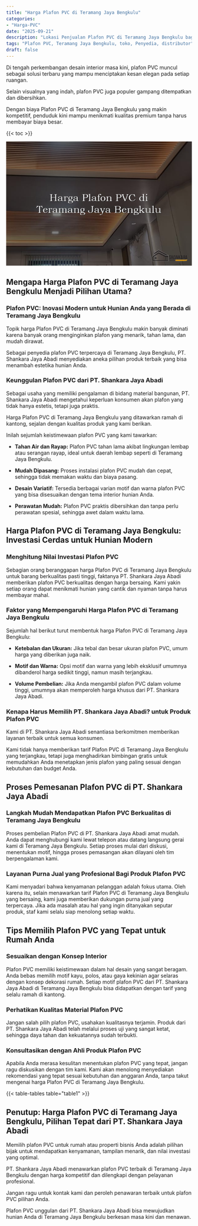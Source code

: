 ```yaml
---
title: "Harga Plafon PVC di Teramang Jaya Bengkulu"
categories: 
- "Harga-PVC"
date: "2025-09-21"
description: "Lokasi Penjualan Plafon PVC di Teramang Jaya Bengkulu bagi rumah, office, serta toko. Produk berkualitas, pilihan motif, variasi warna modern, dengan layanan pemasangan dikerjakan oleh tenaga ahli profesional dan garansi resmi!|Servis penjualan Plafon PVC di Teramang Jaya Bengkulu untuk keperluan tempat tinggal, office, maupun toko, dengan panel terbaik dan penempatan oleh teknisi profesional serta jaminan resmi.|Alternatif Plafon PVC di Teramang Jaya Bengkulu yang andal bagi tempat tinggal, kantor, dan gerai, bersama material terbaik dan pemasangan oleh teknisi profesional dan garansi resmi.|Distribusi Plafon PVC di Teramang Jaya Bengkulu bagi tempat tinggal, office, dan gerai, dengan panel unggulan dan pemasangan oleh tenaga ahli berpengalaman, disertai dengan kepastian resmi.}"
tags: "Plafon PVC, Teramang Jaya Bengkulu, toko, Penyedia, distributor"
draft: false
---
```


Di tengah perkembangan desain interior masa kini, plafon PVC muncul sebagai solusi terbaru yang mampu menciptakan kesan elegan pada setiap ruangan.

Selain visualnya yang indah, plafon PVC juga populer gampang ditempatkan dan dibersihkan.

Dengan biaya Plafon PVC di Teramang Jaya Bengkulu yang makin kompetitif, penduduk kini mampu menikmati kualitas premium tanpa harus membayar biaya besar.

{{< toc >}}

![Harga Plafon PVC di Teramang Jaya Bengkulu](/images/Harga-PVC/Harga-Plafon-PVC-di-Teramang-Jaya-Bengkulu.png)


## Mengapa Harga Plafon PVC di Teramang Jaya Bengkulu Menjadi Pilihan Utama?

### Plafon PVC: Inovasi Modern untuk Hunian Anda yang Berada di Teramang Jaya Bengkulu

Topik harga Plafon PVC di Teramang Jaya Bengkulu makin banyak diminati karena banyak orang menginginkan plafon yang menarik, tahan lama, dan mudah dirawat.

Sebagai penyedia plafon PVC terpercaya di Teramang Jaya Bengkulu, PT. Shankara Jaya Abadi menyediakan aneka pilihan produk terbaik yang bisa menambah estetika hunian Anda.

### Keunggulan Plafon PVC dari PT. Shankara Jaya Abadi

Sebagai usaha yang memiliki pengalaman di bidang material bangunan, PT. Shankara Jaya Abadi mengetahui keperluan konsumen akan plafon yang tidak hanya estetis, tetapi juga praktis.

Harga Plafon PVC di Teramang Jaya Bengkulu yang ditawarkan ramah di kantong, sejalan dengan kualitas produk yang kami berikan.

Inilah sejumlah keistimewaan plafon PVC yang kami tawarkan:

- **Tahan Air dan Rayap:** Plafon PVC tahan lama akibat lingkungan lembap atau serangan rayap, ideal untuk daerah lembap seperti di Teramang Jaya Bengkulu.

- **Mudah Dipasang:** Proses instalasi plafon PVC mudah dan cepat, sehingga tidak memakan waktu dan biaya pasang.

- **Desain Variatif:** Tersedia berbagai varian motif dan warna plafon PVC yang bisa disesuaikan dengan tema interior hunian Anda.

- **Perawatan Mudah:** Plafon PVC praktis dibersihkan dan tanpa perlu perawatan spesial, sehingga awet dalam waktu lama.

## Harga Plafon PVC di Teramang Jaya Bengkulu: Investasi Cerdas untuk Hunian Modern

### Menghitung Nilai Investasi Plafon PVC

Sebagian orang beranggapan harga Plafon PVC di Teramang Jaya Bengkulu untuk barang berkualitas pasti tinggi, faktanya PT. Shankara Jaya Abadi memberikan plafon PVC berkualitas dengan harga bersaing. Kami yakin setiap orang dapat menikmati hunian yang cantik dan nyaman tanpa harus membayar mahal.

### Faktor yang Mempengaruhi Harga Plafon PVC di Teramang Jaya Bengkulu

Sejumlah hal berikut turut membentuk harga Plafon PVC di Teramang Jaya Bengkulu:

- **Ketebalan dan Ukuran:** Jika tebal dan besar ukuran plafon PVC, umum harga yang diberikan juga naik.

- **Motif dan Warna:** Opsi motif dan warna yang lebih eksklusif umumnya dibanderol harga sedikit tinggi, namun masih terjangkau.

- **Volume Pembelian:** Jika Anda mengambil plafon PVC dalam volume tinggi, umumnya akan memperoleh harga khusus dari PT. Shankara Jaya Abadi.

### Kenapa Harus Memilih PT. Shankara Jaya Abadi? untuk Produk Plafon PVC

Kami di PT. Shankara Jaya Abadi senantiasa berkomitmen memberikan layanan terbaik untuk semua konsumen.

Kami tidak hanya memberikan tarif Plafon PVC di Teramang Jaya Bengkulu yang terjangkau, tetapi juga menghadirkan bimbingan gratis untuk memudahkan Anda menetapkan jenis plafon yang paling sesuai dengan kebutuhan dan budget Anda.

## Proses Pemesanan Plafon PVC di PT. Shankara Jaya Abadi

### Langkah Mudah Mendapatkan Plafon PVC Berkualitas di Teramang Jaya Bengkulu

Proses pembelian Plafon PVC di PT. Shankara Jaya Abadi amat mudah. Anda dapat menghubungi kami lewat telepon atau datang langsung gerai kami di Teramang Jaya Bengkulu. Setiap proses mulai dari diskusi, menentukan motif, hingga proses pemasangan akan dilayani oleh tim berpengalaman kami.

### Layanan Purna Jual yang Profesional Bagi Produk Plafon PVC

Kami menyadari bahwa kenyamanan pelanggan adalah fokus utama. Oleh karena itu, selain menawarkan tarif Plafon PVC di Teramang Jaya Bengkulu yang bersaing, kami juga memberikan dukungan purna jual yang terpercaya. Jika ada masalah atau hal yang ingin ditanyakan seputar produk, staf kami selalu siap menolong setiap waktu.

## Tips Memilih Plafon PVC yang Tepat untuk Rumah Anda

### Sesuaikan dengan Konsep Interior

Plafon PVC memiliki keistimewaan dalam hal desain yang sangat beragam. Anda bebas memilih motif kayu, polos, atau gaya kekinian agar selaras dengan konsep dekorasi rumah. Setiap motif plafon PVC dari PT. Shankara Jaya Abadi di Teramang Jaya Bengkulu bisa didapatkan dengan tarif yang selalu ramah di kantong.

### Perhatikan Kualitas Material Plafon PVC

Jangan salah pilih plafon PVC, usahakan kualitasnya terjamin. Produk dari PT. Shankara Jaya Abadi telah melalui proses uji yang sangat ketat, sehingga daya tahan dan kekuatannya sudah terbukti.

### Konsultasikan dengan Ahli Produk Plafon PVC

Apabila Anda merasa kesulitan menentukan plafon PVC yang tepat, jangan ragu diskusikan dengan tim kami. Kami akan menolong menyediakan rekomendasi yang tepat sesuai kebutuhan dan anggaran Anda, tanpa takut mengenai harga Plafon PVC di Teramang Jaya Bengkulu.

{{< table-tables table="table1" >}}

## Penutup: Harga Plafon PVC di Teramang Jaya Bengkulu, Pilihan Tepat dari PT. Shankara Jaya Abadi

Memilih plafon PVC untuk rumah atau properti bisnis Anda adalah pilihan bijak untuk mendapatkan kenyamanan, tampilan menarik, dan nilai investasi yang optimal.

PT. Shankara Jaya Abadi menawarkan plafon PVC terbaik di Teramang Jaya Bengkulu dengan harga kompetitif dan dilengkapi dengan pelayanan profesional.

Jangan ragu untuk kontak kami dan peroleh penawaran terbaik untuk plafon PVC pilihan Anda.

Plafon PVC unggulan dari PT. Shankara Jaya Abadi bisa mewujudkan hunian Anda di Teramang Jaya Bengkulu berkesan masa kini dan menawan.